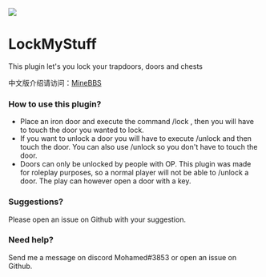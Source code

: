 [![](https://poggit.pmmp.io/shield.state/LockMyStuff)](https://poggit.pmmp.io/p/LockMyStuff)

# LockMyStuff
This plugin let's you lock your trapdoors, doors and chests

中文版介绍请访问：[MineBBS](https://www.minebbs.com/resources/lockmystuff.661/)

### How to use this plugin?
* Place an iron door and execute the command /lock <name>, then you will have to touch the door you wanted to lock.
* If you want to unlock a door you will have to execute /unlock and then touch the door. You can also use /unlock <name> so you don't have to touch the door.
* Doors can only be unlocked by people with OP. This plugin was made for roleplay purposes, so a normal player will not be able to /unlock a door. The play can however open a door with a key.

### Suggestions?
Please open an issue on Github with your suggestion.

### Need help?
Send me a message on discord Mohamed#3853 or open an issue on Github.
